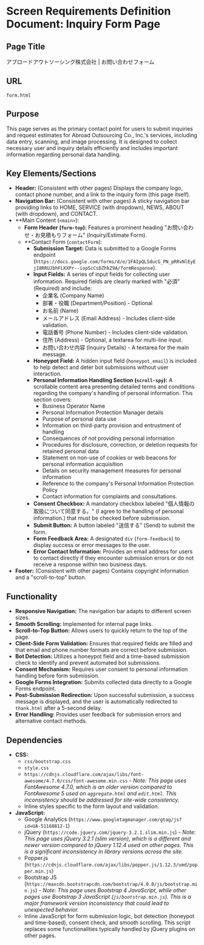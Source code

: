 # Screen Requirements Definition Document: Inquiry Form Page

## Page Title
アブロードアウトソーシング株式会社 | お問い合わせフォーム

## URL
`form.html`

## Purpose
This page serves as the primary contact point for users to submit inquiries and request estimates for Abroad Outsourcing Co., Inc.'s services, including data entry, scanning, and image processing. It is designed to collect necessary user and inquiry details efficiently and includes important information regarding personal data handling.

## Key Elements/Sections
*   **Header:** (Consistent with other pages) Displays the company logo, contact phone number, and a link to the inquiry form (this page itself).
*   **Navigation Bar:** (Consistent with other pages) A sticky navigation bar providing links to HOME, SERVICE (with dropdown), NEWS, ABOUT (with dropdown), and CONTACT.
*   **Main Content (`<main>`):
    *   **Form Header (`form-top`):** Features a prominent heading "お問い合わせ・お見積もりフォーム" (Inquiry/Estimate Form).
    *   **Contact Form (`contactForm`):
        *   **Submission Target:** Data is submitted to a Google Forms endpoint (`https://docs.google.com/forms/d/e/1FAIpQLSducG_PN_pRRvNlEyEjI8RRUJbhFLKXPr--iopScCsDZhkZ9A/formResponse`).
        *   **Input Fields:** A series of input fields for collecting user information. Required fields are clearly marked with "必須" (Required) and include:
            *   企業名 (Company Name)
            *   部署・役職 (Department/Position) - Optional
            *   お名前 (Name)
            *   メールアドレス (Email Address) - Includes client-side validation.
            *   電話番号 (Phone Number) - Includes client-side validation.
            *   住所 (Address) - Optional, a textarea for multi-line input.
            *   お問い合わせ内容 (Inquiry Details) - A textarea for the main message.
        *   **Honeypot Field:** A hidden input field (`honeypot_email`) is included to help detect and deter bot submissions without user interaction.
        *   **Personal Information Handling Section (`scroll-spy`):** A scrollable content area presenting detailed terms and conditions regarding the company's handling of personal information. This section covers:
            *   Business Operator Name
            *   Personal Information Protection Manager details
            *   Purpose of personal data use
            *   Information on third-party provision and entrustment of handling
            *   Consequences of not providing personal information
            *   Procedures for disclosure, correction, or deletion requests for retained personal data
            *   Statement on non-use of cookies or web beacons for personal information acquisition
            *   Details on security management measures for personal information
            *   Reference to the company's Personal Information Protection Policy
            *   Contact information for complaints and consultations.
        *   **Consent Checkbox:** A mandatory checkbox labeled "個人情報の取扱について同意する。" (I agree to the handling of personal information.) that must be checked before submission.
        *   **Submit Button:** A button labeled "送信する" (Send) to submit the form.
        *   **Form Feedback Area:** A designated `div` (`form-feedback`) to display success or error messages to the user.
        *   **Error Contact Information:** Provides an email address for users to contact directly if they encounter submission errors or do not receive a response within two business days.
*   **Footer:** (Consistent with other pages) Contains copyright information and a "scroll-to-top" button.

## Functionality
*   **Responsive Navigation:** The navigation bar adapts to different screen sizes.
*   **Smooth Scrolling:** Implemented for internal page links.
*   **Scroll-to-Top Button:** Allows users to quickly return to the top of the page.
*   **Client-Side Form Validation:** Ensures that required fields are filled and that email and phone number formats are correct before submission.
*   **Bot Detection:** Utilizes a honeypot field and a time-based submission check to identify and prevent automated bot submissions.
*   **Consent Mechanism:** Requires user consent to personal information handling before form submission.
*   **Google Forms Integration:** Submits collected data directly to a Google Forms endpoint.
*   **Post-Submission Redirection:** Upon successful submission, a success message is displayed, and the user is automatically redirected to `thank.html` after a 5-second delay.
*   **Error Handling:** Provides user feedback for submission errors and alternative contact methods.

## Dependencies
*   **CSS:**
    *   `css/bootstrap.css`
    *   `style.css`
    *   `https://cdnjs.cloudflare.com/ajax/libs/font-awesome/4.7.0/css/font-awesome.min.css` - *Note: This page uses FontAwesome 4.7.0, which is an older version compared to FontAwesome 5 used on `aggregate.html` and `edit.html`. This inconsistency should be addressed for site-wide consistency.*
    *   Inline styles specific to the form layout and validation.
*   **JavaScript:**
    *   Google Analytics (`https://www.googletagmanager.com/gtag/js?id=UA-51168812-1`)
    *   jQuery (`https://code.jquery.com/jquery-3.2.1.slim.min.js`) - *Note: This page uses jQuery 3.2.1 (slim version), which is a different and newer version compared to jQuery 1.12.4 used on other pages. This is a significant inconsistency in library versions across the site.*
    *   Popper.js (`https://cdnjs.cloudflare.com/ajax/libs/popper.js/1.12.3/umd/popper.min.js`)
    *   Bootstrap JS (`https://maxcdn.bootstrapcdn.com/bootstrap/4.0.0/js/bootstrap.min.js`) - *Note: This page uses Bootstrap 4 JavaScript, while other pages use Bootstrap 3 JavaScript (`js/bootstrap.min.js`). This is a major framework version inconsistency that could lead to unexpected behavior.*
    *   Inline JavaScript for form submission logic, bot detection (honeypot and time-based), consent check, and smooth scrolling. This script replaces some functionalities typically handled by jQuery plugins on other pages.
